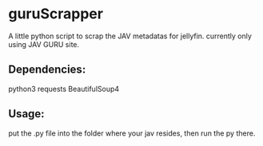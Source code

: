# guruScrapper
A little python script to scrap the JAV metadatas for jellyfin.
currently only using JAV GURU site.

## Dependencies:
python3
requests
BeautifulSoup4

## Usage:
put the .py file into the folder where your jav resides, then run the py there.
